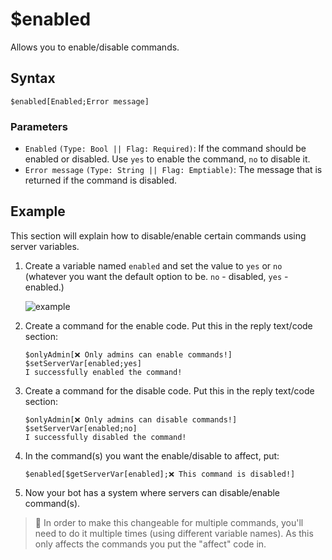 # $enabled
Allows you to enable/disable commands.

## Syntax
```
$enabled[Enabled;Error message]
```

### Parameters
- `Enabled` `(Type: Bool || Flag: Required)`: If the command should be enabled or disabled. Use `yes` to enable the command, `no` to disable it.
- `Error message` `(Type: String || Flag: Emptiable)`: The message that is returned if the command is disabled.

## Example
This section will explain how to disable/enable certain commands using server variables. 

1. Create a variable named `enabled` and set the value to `yes` or `no` (whatever you want the default option to be. `no` - disabled, `yes` - enabled.)

    ![example](https://user-images.githubusercontent.com/69215413/123017732-31925f80-d39b-11eb-8e23-ca01b0dc5ed4.png)

2. Create a command for the enable code. Put this in the reply text/code section:
      ```
     $onlyAdmin[❌ Only admins can enable commands!]
     $setServerVar[enabled;yes]
     I successfully enabled the command!
     ```

3. Create a command for the disable code. Put this in the reply text/code section:
     ```
     $onlyAdmin[❌ Only admins can disable commands!]
     $setServerVar[enabled;no]
     I successfully disabled the command!
     ```

4. In the command(s) you want the enable/disable to affect, put:
    ```
    $enabled[$getServerVar[enabled];❌ This command is disabled!]
    ```

5. Now your bot has a system where servers can disable/enable command(s).

> 📝 In order to make this changeable for multiple commands, you'll need to do it multiple times (using different variable names). As this only affects the commands you put the "affect" code in.
